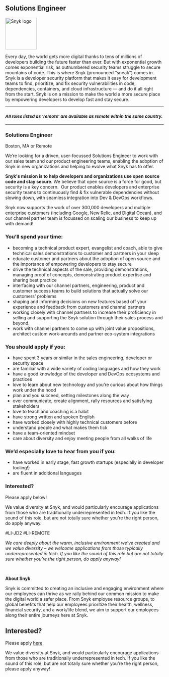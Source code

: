 Solutions Engineer
---

<img src="https://res.cloudinary.com/snyk/image/upload/v1537345894/press-kit/brand/logo-black.png" width="100" alt="Snyk logo" />

<div class="content-intro"><p><span style="font-weight: 400;">Every day, the world gets more digital thanks to tens of millions of developers building the future faster than ever. But with exponential growth comes exponential risk, as outnumbered security teams struggle to secure mountains of code. This is where Snyk (pronounced “sneak”) comes in. Snyk is a developer security platform that makes it easy for development teams to find, prioritize, and fix security vulnerabilities in code, dependencies, containers, and cloud infrastructure — and do it all right from the start. Snyk is on a mission to make the world a more secure place by empowering developers to develop fast and stay secure.</span></p></div><hr>
<h3><em><strong><sub>All roles listed as ‘remote’ are available as remote within the same country.</sub></strong></em></h3>
<hr>
<h3><strong>Solutions Engineer</strong></h3>
<p>Boston, MA or Remote&nbsp;</p>
<p><span style="font-weight: 400;">We’re looking for a driven, user-focussed Solutions Engineer to work with our sales team and our product engineering teams, enabling the adoption of Snyk in new organizations and helping to evolve what Snyk has to offer.</span></p>
<p><strong>Snyk's mission is to help developers and organizations use open source code and stay secure</strong><span style="font-weight: 400;">. We believe that open source is a force for good, but security is a key concern.&nbsp; Our product enables developers and enterprise security teams to continuously find &amp; fix vulnerable dependencies without slowing down, with seamless integration into Dev &amp; DevOps workflows.</span></p>
<p><span style="font-weight: 400;">Snyk now supports the work of over 300,000 developers and multiple enterprise customers (including Google, New Relic, and Digital Ocean), and our channel partner team is focussed on scaling our business to keep up with demand!&nbsp;&nbsp;</span></p>
<h3><strong>You’ll spend your time:</strong></h3>
<ul>
<li style="font-weight: 400;"><span style="font-weight: 400;">becoming a technical product expert, evangelist and coach, able to give technical sales demonstrations to customer and partners in your sleep</span></li>
<li style="font-weight: 400;"><span style="font-weight: 400;">educate customer and partners about the adoption of open source and the importance of empowering developers to stay secure</span></li>
<li style="font-weight: 400;"><span style="font-weight: 400;">drive the technical aspects of the sale, providing demonstrations, managing proof of concepts, demonstrating product expertise and sharing best practice</span></li>
<li style="font-weight: 400;"><span style="font-weight: 400;">interfacing with our channel partners, engineering, product and customer success teams to build solutions that actually solve our customers’ problems</span></li>
<li style="font-weight: 400;"><span style="font-weight: 400;">shaping and informing decisions on new features based off your experience and feedback from customers and channel partners</span></li>
<li style="font-weight: 400;"><span style="font-weight: 400;">working closely with channel partners to increase their proficiency in selling and supporting the Snyk solution through their sales process and beyond.</span></li>
<li style="font-weight: 400;"><span style="font-weight: 400;">work with channel partners to come up with joint value propositions, architect custom work-arounds and partner eco-system integrations</span></li>
</ul>
<h3><strong>You should apply if you:</strong></h3>
<ul>
<li style="font-weight: 400;"><span style="font-weight: 400;">have spent 3 years or similar in the sales engineering, developer or security space</span></li>
<li style="font-weight: 400;"><span style="font-weight: 400;">are familiar with a wide variety of coding languages and how they work</span></li>
<li style="font-weight: 400;"><span style="font-weight: 400;">have a good knowledge of the developer and DevOps ecosystems and practices</span></li>
<li style="font-weight: 400;"><span style="font-weight: 400;">love to learn about new technology and you’re curious about how things work under the hood</span></li>
<li style="font-weight: 400;"><span style="font-weight: 400;">plan and you succeed, setting milestones along the way</span></li>
<li style="font-weight: 400;"><span style="font-weight: 400;">over communicate, create alignment, rally resources and satisfying stakeholders</span></li>
<li style="font-weight: 400;"><span style="font-weight: 400;">love to teach and coaching is a habit</span></li>
<li style="font-weight: 400;"><span style="font-weight: 400;">have strong written and spoken English</span></li>
<li style="font-weight: 400;"><span style="font-weight: 400;">have worked closely with highly technical customers before</span></li>
<li style="font-weight: 400;"><span style="font-weight: 400;">understand people and what makes them tick</span></li>
<li style="font-weight: 400;"><span style="font-weight: 400;">have a team-oriented mindset</span></li>
<li style="font-weight: 400;"><span style="font-weight: 400;">care about diversity and enjoy meeting people from all walks of life</span></li>
</ul>
<h3><strong>We’d especially love to hear from you if you:</strong></h3>
<ul>
<li style="font-weight: 400;"><span style="font-weight: 400;">have worked in early stage, fast growth startups (especially in developer tooling!)</span></li>
<li style="font-weight: 400;"><span style="font-weight: 400;">are fluent in additional languages</span></li>
</ul>
<h3><strong>Interested?</strong></h3>
<p><span style="font-weight: 400;">Please apply below!</span></p>
<p><span style="font-weight: 400;">We value diversity at Snyk, and would particularly encourage applications from those who are traditionally underrepresented in tech. If you like the sound of this role, but are not totally sure whether you’re the right person, do apply anyway.</span></p>
<p><span style="font-weight: 400;">#LI-JD2 #LI-REMOTE</span></p><div class="content-conclusion"><p><em data-stringify-type="italic">We care deeply about the warm, inclusive environment we’ve created and we value diversity – we welcome applications from those typically underrepresented in tech. If you like the sound of this role but are not totally sure whether you’re the right person, do apply anyway!</em></p>
<p>&nbsp;</p>
<p><strong>About Snyk</strong></p>
<p><strong><span style="font-weight: 400;">Snyk is committed to creating an inclusive and engaging environment where our employees can thrive as we rally behind our common mission to make the digital world a safer place. From Snyk employee resource groups, to global benefits that help our employees prioritize their health, wellness, financial security, and a work/life blend, we aim to support our employees along their entire journeys here at Snyk. </span></strong></p></div>

Interested?
---

Please apply [here](https://boards.greenhouse.io/snyk/jobs/6272736002#app).

We value diversity at Snyk, and would particularly encourage applications from those who are traditionally underrepresented in tech.
If you like the sound of this role, but are not totally sure whether you’re the right person, please apply anyway!
